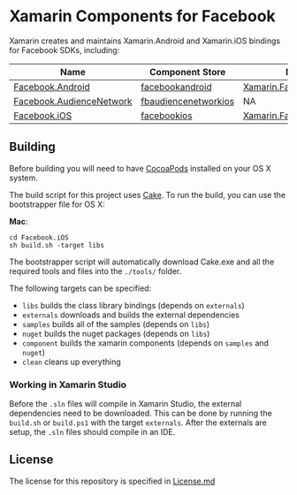 # Xamarin Components for Facebook

Xamarin creates and maintains Xamarin.Android and Xamarin.iOS bindings for Facebook SDKs, including:

| Name                          | Component Store            | NuGet                          |
|-------------------------------|----------------------------|--------------------------------|
| [Facebook.Android][1]         | [facebookandroid][11]      | [Xamarin.Facebook.Android][21] |
| [Facebook.AudienceNetwork][2] | [fbaudiencenetworkios][12] | NA                             |
| [Facebook.iOS][3]             | [facebookios][13]          | [Xamarin.Facebook.iOS][23]     |


## Building

Before building you will need to have [CocoaPods][31] installed on your OS X system.

The build script for this project uses [Cake][32].  To run the build, you can use the bootstrapper file for OS X:

**Mac**:

```
cd Facebook.iOS
sh build.sh -target libs
```

The bootstrapper script will automatically download Cake.exe and all the required tools and files into the `./tools/` folder.

The following targets can be specified:

 - `libs` builds the class library bindings (depends on `externals`)
 - `externals` downloads and builds the external dependencies
 - `samples` builds all of the samples (depends on `libs`)
 - `nuget` builds the nuget packages (depends on `libs`)
 - `component` builds the xamarin components (depends on `samples` and `nuget`)
 - `clean` cleans up everything


### Working in Xamarin Studio

Before the `.sln` files will compile in Xamarin Studio, the external dependencies need to be downloaded.  This can be done by running the `build.sh` or `build.ps1` with the target `externals`.  After the externals are setup, the `.sln` files should compile in an IDE.


## License

The license for this repository is specified in 
[License.md](License.md)


[1]: Facebook.Android
[2]: Facebook.AudienceNetwork.iOS
[3]: Facebook.iOS

[11]: https://components.xamarin.com/view/facebookandroid
[12]: https://components.xamarin.com/view/fbaudiencenetworkios
[13]: https://components.xamarin.com/view/facebookios

[21]: https://www.nuget.org/packages/Xamarin.Facebook.Android/
[23]: https://www.nuget.org/packages/Xamarin.Facebook.iOS/

[31]: https://cocoapods.org/
[32]: http://cakebuild.net


